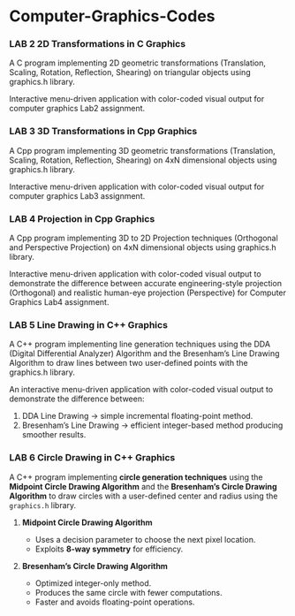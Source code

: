 # Computer-Graphics-Codes

### LAB 2 2D Transformations in C Graphics

A C program implementing 2D geometric transformations (Translation, Scaling, Rotation, Reflection, Shearing) on triangular objects using graphics.h library.

Interactive menu-driven application with color-coded visual output for computer graphics Lab2 assignment.

### LAB 3 3D Transformations in Cpp Graphics

A Cpp program implementing 3D geometric transformations (Translation, Scaling, Rotation, Reflection, Shearing) on 4xN dimensional objects using graphics.h library.

Interactive menu-driven application with color-coded visual output for computer graphics Lab3 assignment.

### LAB 4 Projection in Cpp Graphics

A Cpp program implementing 3D to 2D Projection techniques (Orthogonal and Perspective Projection) on 4xN dimensional objects using graphics.h library.

Interactive menu-driven application with color-coded visual output to demonstrate the difference between accurate engineering-style projection (Orthogonal) and realistic human-eye projection (Perspective) for Computer Graphics Lab4 assignment.

### LAB 5 Line Drawing in C++ Graphics

A C++ program implementing line generation techniques using the DDA (Digital Differential Analyzer) Algorithm and the Bresenham’s Line Drawing Algorithm to draw lines between two user-defined points with the graphics.h library.

An interactive menu-driven application with color-coded visual output to demonstrate the difference between:
1) DDA Line Drawing → simple incremental floating-point method.
2) Bresenham’s Line Drawing → efficient integer-based method producing smoother results.

### LAB 6 Circle Drawing in C++ Graphics

A C++ program implementing **circle generation techniques** using the **Midpoint Circle Drawing Algorithm** and the **Bresenham’s Circle Drawing Algorithm** to draw circles with a user-defined center and radius using the `graphics.h` library.

1. **Midpoint Circle Drawing Algorithm**  
   - Uses a decision parameter to choose the next pixel location.  
   - Exploits **8-way symmetry** for efficiency.  

2. **Bresenham’s Circle Drawing Algorithm**  
   - Optimized integer-only method.  
   - Produces the same circle with fewer computations.  
   - Faster and avoids floating-point operations.  

